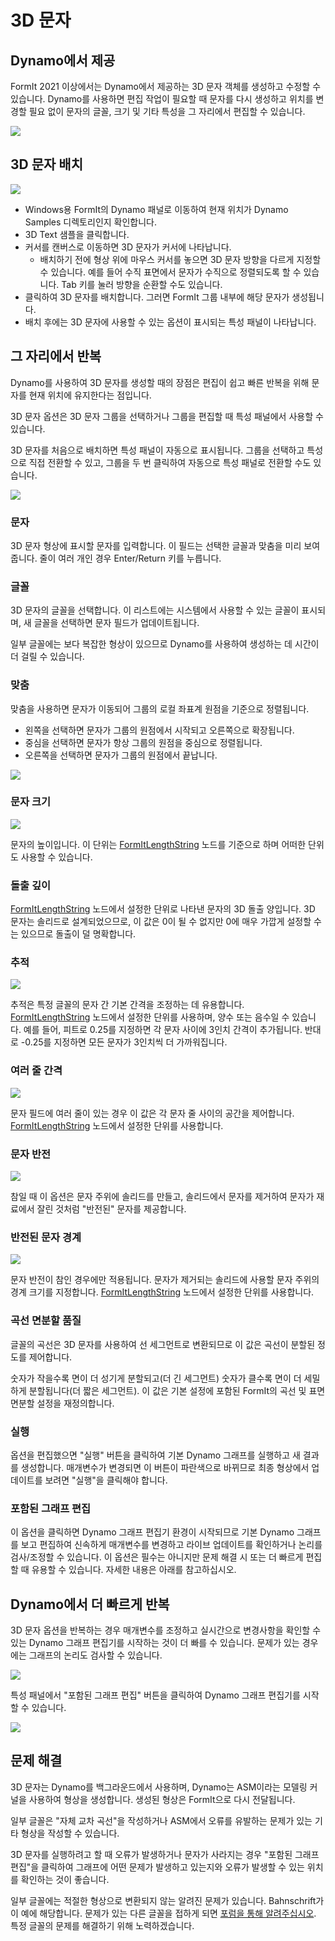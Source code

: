 # 3D 문자

## Dynamo에서 제공

FormIt 2021 이상에서는 Dynamo에서 제공하는 3D 문자 객체를 생성하고 수정할 수 있습니다. Dynamo를 사용하면 편집 작업이 필요할 때 문자를 다시 생성하고 위치를 변경할 필요 없이 문자의 글꼴, 크기 및 기타 특성을 그 자리에서 편집할 수 있습니다.

![](<../.gitbook/assets/3d-text (1).gif>)

## 3D 문자 배치

![](../.gitbook/assets/3d-text-placement.gif)

* Windows용 FormIt의 Dynamo 패널로 이동하여 현재 위치가 Dynamo Samples 디렉토리인지 확인합니다.
* 3D Text 샘플을 클릭합니다.
* 커서를 캔버스로 이동하면 3D 문자가 커서에 나타납니다.
   * 배치하기 전에 형상 위에 마우스 커서를 놓으면 3D 문자 방향을 다르게 지정할 수 있습니다. 예를 들어 수직 표면에서 문자가 수직으로 정렬되도록 할 수 있습니다. Tab 키를 눌러 방향을 순환할 수도 있습니다.
* 클릭하여 3D 문자를 배치합니다. 그러면 FormIt 그룹 내부에 해당 문자가 생성됩니다.
* 배치 후에는 3D 문자에 사용할 수 있는 옵션이 표시되는 특성 패널이 나타납니다.

## 그 자리에서 반복

Dynamo를 사용하여 3D 문자를 생성할 때의 장점은 편집이 쉽고 빠른 반복을 위해 문자를 현재 위치에 유지한다는 점입니다.

3D 문자 옵션은 3D 문자 그룹을 선택하거나 그룹을 편집할 때 특성 패널에서 사용할 수 있습니다.

3D 문자를 처음으로 배치하면 특성 패널이 자동으로 표시됩니다. 그룹을 선택하고 특성으로 직접 전환할 수 있고, 그룹을 두 번 클릭하여 자동으로 특성 패널로 전환할 수도 있습니다.

![](<../.gitbook/assets/3d-text-options (2).png>)

### 문자

3D 문자 형상에 표시할 문자를 입력합니다. 이 필드는 선택한 글꼴과 맞춤을 미리 보여줍니다. 줄이 여러 개인 경우 Enter/Return 키를 누릅니다.

### 글꼴

3D 문자의 글꼴을 선택합니다. 이 리스트에는 시스템에서 사용할 수 있는 글꼴이 표시되며, 새 글꼴을 선택하면 문자 필드가 업데이트됩니다.

일부 글꼴에는 보다 복잡한 형상이 있으므로 Dynamo를 사용하여 생성하는 데 시간이 더 걸릴 수 있습니다.

### 맞춤

맞춤을 사용하면 문자가 이동되어 그룹의 로컬 좌표계 원점을 기준으로 정렬됩니다.

* 왼쪽을 선택하면 문자가 그룹의 원점에서 시작되고 오른쪽으로 확장됩니다.
* 중심을 선택하면 문자가 항상 그룹의 원점을 중심으로 정렬됩니다.
* 오른쪽을 선택하면 문자가 그룹의 원점에서 끝납니다.

![](../.gitbook/assets/3d-text-justification-combined.png)

### 문자 크기

![](../.gitbook/assets/3d-text-text-size.png)

문자의 높이입니다. 이 단위는 [FormItLengthString](https://formit.autodesk.com/page/formit-dynamo/#dynamo-formit-nodes) 노드를 기준으로 하며 어떠한 단위도 사용할 수 있습니다.

### 돌출 깊이

[FormItLengthString](https://formit.autodesk.com/page/formit-dynamo/#dynamo-formit-nodes) 노드에서 설정한 단위로 나타낸 문자의 3D 돌출 양입니다. 3D 문자는 솔리드로 설계되었으므로, 이 값은 0이 될 수 없지만 0에 매우 가깝게 설정할 수는 있으므로 돌출이 덜 명확합니다.

### 추적

![](../.gitbook/assets/3d-text-tracking.png)

추적은 특정 글꼴의 문자 간 기본 간격을 조정하는 데 유용합니다. [FormItLengthString](https://formit.autodesk.com/page/formit-dynamo/#dynamo-formit-nodes) 노드에서 설정한 단위를 사용하며, 양수 또는 음수일 수 있습니다. 예를 들어, 피트로 0.25를 지정하면 각 문자 사이에 3인치 간격이 추가됩니다. 반대로 -0.25를 지정하면 모든 문자가 3인치씩 더 가까워집니다.

### 여러 줄 간격

![](../.gitbook/assets/3d-text-multi-line.png)

문자 필드에 여러 줄이 있는 경우 이 값은 각 문자 줄 사이의 공간을 제어합니다. [FormItLengthString](https://formit.autodesk.com/page/formit-dynamo/#dynamo-formit-nodes) 노드에서 설정한 단위를 사용합니다.

### 문자 반전

![](../.gitbook/assets/3d-text-inverted.png)

참일 때 이 옵션은 문자 주위에 솔리드를 만들고, 솔리드에서 문자를 제거하여 문자가 재료에서 잘린 것처럼 "반전된" 문자를 제공합니다.

### 반전된 문자 경계

![](../.gitbook/assets/3d-text-inverted-border.png)

문자 반전이 참인 경우에만 적용됩니다. 문자가 제거되는 솔리드에 사용할 문자 주위의 경계 크기를 지정합니다. [FormItLengthString](https://formit.autodesk.com/page/formit-dynamo/#dynamo-formit-nodes) 노드에서 설정한 단위를 사용합니다.

### 곡선 면분할 품질

글꼴의 곡선은 3D 문자를 사용하여 선 세그먼트로 변환되므로 이 값은 곡선이 분할된 정도를 제어합니다.

숫자가 작을수록 면이 더 성기게 분할되고(더 긴 세그먼트) 숫자가 클수록 면이 더 세밀하게 분할됩니다(더 짧은 세그먼트). 이 값은 기본 설정에 포함된 FormIt의 곡선 및 표면 면분할 설정을 재정의합니다.

### 실행

옵션을 편집했으면 "실행" 버튼을 클릭하여 기본 Dynamo 그래프를 실행하고 새 결과를 생성합니다. 매개변수가 변경되면 이 버튼이 파란색으로 바뀌므로 최종 형상에서 업데이트를 보려면 "실행"을 클릭해야 합니다.‌

### 포함된 그래프 편집

이 옵션을 클릭하면 Dynamo 그래프 편집기 환경이 시작되므로 기본 Dynamo 그래프를 보고 편집하여 신속하게 매개변수를 변경하고 라이브 업데이트를 확인하거나 논리를 검사/조정할 수 있습니다. 이 옵션은 필수는 아니지만 문제 해결 시 또는 더 빠르게 편집할 때 유용할 수 있습니다. 자세한 내용은 아래를 참고하십시오.

## Dynamo에서 더 빠르게 반복

3D 문자 옵션을 반복하는 경우 매개변수를 조정하고 실시간으로 변경사항을 확인할 수 있는 Dynamo 그래프 편집기를 시작하는 것이 더 빠를 수 있습니다. 문제가 있는 경우에는 그래프의 논리도 검사할 수 있습니다.

![](../.gitbook/assets/3d-text-edit-embedded.png)

특성 패널에서 "포함된 그래프 편집" 버튼을 클릭하여 Dynamo 그래프 편집기를 시작할 수 있습니다.

![](<../.gitbook/assets/3d-text-edit-embedded-windows (1).png>)

## 문제 해결

3D 문자는 Dynamo를 백그라운드에서 사용하며, Dynamo는 ASM이라는 모델링 커널을 사용하여 형상을 생성합니다. 생성된 형상은 FormIt으로 다시 전달됩니다.

일부 글꼴은 "자체 교차 곡선"을 작성하거나 ASM에서 오류를 유발하는 문제가 있는 기타 형상을 작성할 수 있습니다.

3D 문자를 실행하려고 할 때 오류가 발생하거나 문자가 사라지는 경우 "포함된 그래프 편집"을 클릭하여 그래프에 어떤 문제가 발생하고 있는지와 오류가 발생할 수 있는 위치를 확인하는 것이 좋습니다.

일부 글꼴에는 적절한 형상으로 변환되지 않는 알려진 문제가 있습니다. Bahnschrift가 이 예에 해당합니다. 문제가 있는 다른 글꼴을 접하게 되면 [포럼을 통해 알려주십시오](https://forums.autodesk.com/t5/formit-forum/bd-p/142?profile.language=en). 특정 글꼴의 문제를 해결하기 위해 노력하겠습니다.
